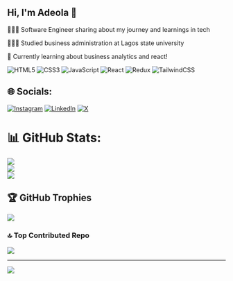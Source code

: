 ## Hi, I'm Adeola 👋



👩🏻‍💻 Software Engineer sharing about my journey and learnings in tech

👩🏻‍🎓 Studied business administration at Lagos state university

💭 Currently learning about business analytics and react!




![HTML5](https://img.shields.io/badge/html5-%23E34F26.svg?style=for-the-badge&logo=html5&logoColor=white) ![CSS3](https://img.shields.io/badge/css3-%231572B6.svg?style=for-the-badge&logo=css3&logoColor=white)
![JavaScript](https://img.shields.io/badge/javascript-%23323330.svg?style=for-the-badge&logo=javascript&logoColor=%23F7DF1E)  ![React](https://img.shields.io/badge/react-%2320232a.svg?style=for-the-badge&logo=react&logoColor=%2361DAFB) ![Redux](https://img.shields.io/badge/redux-%23593d88.svg?style=for-the-badge&logo=redux&logoColor=white) ![TailwindCSS](https://img.shields.io/badge/tailwindcss-%2338B2AC.svg?style=for-the-badge&logo=tailwind-css&logoColor=white)

## 🌐 Socials:
[![Instagram](https://img.shields.io/badge/Instagram-%23E4405F.svg?logo=Instagram&logoColor=white)](https://instagram.com/adeolatimi_) [![LinkedIn](https://img.shields.io/badge/LinkedIn-%230077B5.svg?logo=linkedin&logoColor=white)](https://linkedin.com/in/www.linkedin.com/in/olutimilehinadeola-65529825a) [![X](https://img.shields.io/badge/X-black.svg?logo=X&logoColor=white)](https://x.com/adeolatimi_) 
# 📊 GitHub Stats:
![](https://github-readme-stats.vercel.app/api?username=adeolatimi&theme=dark&hide_border=false&include_all_commits=false&count_private=false)<br/>
![](https://github-readme-streak-stats.herokuapp.com/?user=adeolatimi&theme=dark&hide_border=false)<br/>
![](https://github-readme-stats.vercel.app/api/top-langs/?username=adeolatimi&theme=dark&hide_border=false&include_all_commits=false&count_private=false&layout=compact)

## 🏆 GitHub Trophies
![](https://github-profile-trophy.vercel.app/?username=adeolatimi&theme=radical&no-frame=false&no-bg=true&margin-w=4)

### 🔝 Top Contributed Repo
![](https://github-contributor-stats.vercel.app/api?username=adeolatimi&limit=5&theme=dark&combine_all_yearly_contributions=true)

---
[![](https://visitcount.itsvg.in/api?id=adeolatimi&icon=0&color=0)](https://visitcount.itsvg.in)

<!-- Proudly created with GPRM ( https://gprm.itsvg.in ) -->

